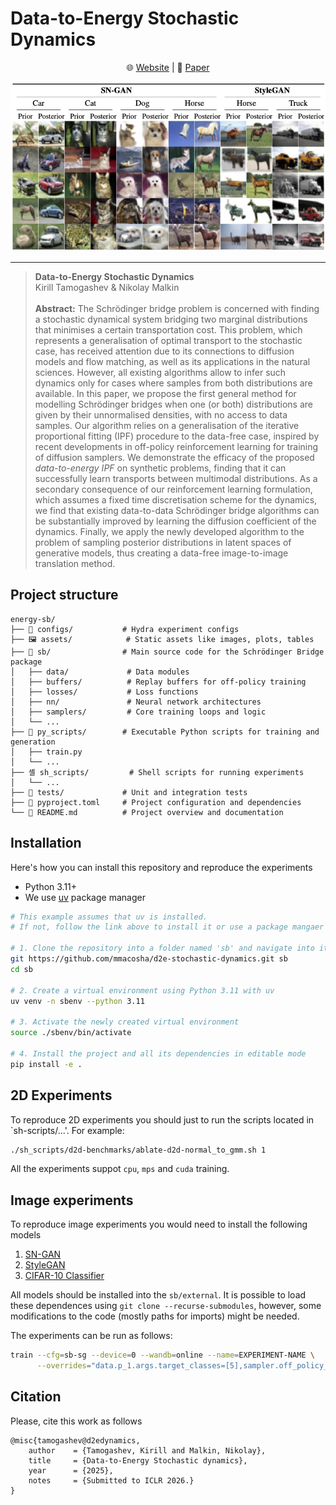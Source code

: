 # Data-to-Energy Stochastic Dynamics

<p align="center">
    🌐 <a href="https:" target="_blank">Website</a> | 📃 <a href="https://arxiv.org/abs/" target="_blank">Paper</a>  <br>
</p>

<p align="center">
  <img src="assets/d2e_cifar10_main.png" alt="Project Screenshot/Logo" width="700"/>
</p>

---
> **Data-to-Energy Stochastic Dynamics**<br>
> Kirill Tamogashev & Nikolay Malkin<br><br>
>**Abstract:** The Schrödinger bridge problem is concerned with finding a stochastic dynamical system bridging two marginal distributions that minimises a certain transportation cost. This problem, which represents a generalisation of optimal transport to the stochastic case, has received attention due to its connections to diffusion models and flow matching, as well as its applications in the natural sciences. However, all existing algorithms allow to infer such dynamics only for cases where samples from both distributions are available.  In this paper, we propose the first general method for modelling Schrödinger bridges when one (or both) distributions are given by their unnormalised densities, with no access to data samples. Our algorithm relies on a generalisation of the iterative proportional fitting (IPF) procedure to the data-free case, inspired by recent developments in off-policy reinforcement learning for training of diffusion samplers. We demonstrate the efficacy of the proposed *data-to-energy IPF* on synthetic problems, finding that it can successfully learn transports between multimodal distributions.  As a secondary consequence of our reinforcement learning formulation, which assumes a fixed time discretisation scheme for the dynamics, we find that existing data-to-data Schrödinger bridge algorithms can be substantially improved by learning the diffusion coefficient of the dynamics. Finally, we apply the newly developed algorithm to the problem of sampling posterior distributions in latent spaces of generative models, thus creating a data-free image-to-image translation method.

## Project structure
```
energy-sb/
├── 📜 configs/           # Hydra experiment configs
├── 🖼️ assets/            # Static assets like images, plots, tables
├── 🐍 sb/                # Main source code for the Schrödinger Bridge package
│   ├── data/             # Data modules
│   ├── buffers/          # Replay buffers for off-policy training
│   ├── losses/           # Loss functions
│   ├── nn/               # Neural network architectures
│   ├── samplers/         # Core training loops and logic
│   └── ...
├── 🚀 py_scripts/        # Executable Python scripts for training and generation
│   ├── train.py
│   └── ...
├── 셸 sh_scripts/         # Shell scripts for running experiments
│   └── ...
├── 🧪 tests/             # Unit and integration tests
├── 📄 pyproject.toml     # Project configuration and dependencies
└── 📖 README.md          # Project overview and documentation
```


## Installation

Here's how you can install this repository and reproduce the experiments

* Python 3.11+
* We use [uv](https://docs.astral.sh/uv/) package manager

```bash
# This example assumes that uv is installed. 
# If not, follow the link above to install it or use a package mangaer of your choice.

# 1. Clone the repository into a folder named 'sb' and navigate into it
git https://github.com/mmacosha/d2e-stochastic-dynamics.git sb
cd sb

# 2. Create a virtual environment using Python 3.11 with uv
uv venv -n sbenv --python 3.11

# 3. Activate the newly created virtual environment
source ./sbenv/bin/activate

# 4. Install the project and all its dependencies in editable mode
pip install -e .
```

## 2D Experiments
To reproduce 2D experiments you should just to run the scripts located in `sh-scripts/...'. For example:
```bash
./sh_scripts/d2d-benchmarks/ablate-d2d-normal_to_gmm.sh 1
```
All the experiments suppot `cpu`, `mps` and `cuda` training.

## Image experiments
To reproduce image experiments you would need to install the following models
1. [SN-GAN](https://github.com/GongXinyuu/sngan.pytorch)
2. [StyleGAN](https://github.com/NVlabs/stylegan3)
3. [CIFAR-10 Classifier](https://github.com/huyvnphan/PyTorch_CIFAR10)
<!-- 4. [CelebA Classifier]() -->

All models should be installed into the `sb/external`. It is possible to load these dependences using 
`git clone --recurse-submodules`, however, some modifications to the code (mostly paths for imports) might be needed.

The experiments can be run as follows: 
```bash
train --cfg=sb-sg --device=0 --wandb=online --name=EXPERIMENT-NAME \
      --overrides="data.p_1.args.target_classes=[5],sampler.off_policy_fraction=0.8"
```

## Citation
Please, cite this work as follows
```
@misc{tamogashev@d2edynamics,
    author    = {Tamogashev, Kirill and Malkin, Nikolay},
    title     = {Data-to-Energy Stochastic dynamics},
    year      = {2025},
    notes     = {Submitted to ICLR 2026.}
}
```